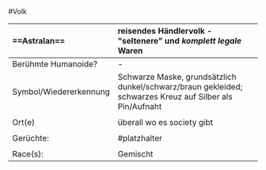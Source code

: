 #Volk

| **==Astralan==**       | reisendes Händlervolk - "seltenere" und *komplett legale* Waren                                          |
| :--------------------- | :------------------------------------------------------------------------------------------------------- |
| Berühmte Humanoide?    | -                                                                                                        |
| Symbol/Wiedererkennung | Schwarze Maske, grundsätzlich dunkel/schwarz/braun gekleided; schwarzes Kreuz auf Silber als Pin/Aufnaht |
|                        |                                                                                                          |
| Ort(e)                 | überall wo es society gibt                                                                               |
|                        |                                                                                                          |
| Gerüchte:              | #platzhalter                                                                                             |
|                        |                                                                                                          |
| Race(s):               | Gemischt                                                                                                 |
